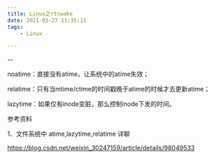 ```yaml
---
title: Linux之rtcwake
date: 2021-05-27 11:35:11
tags:
	- Linux

---
```


--

noatime：直接没有atime，让系统中的atime失效；

relatime：只有当mtime/ctime的时间戳晚于atime的时候才去更新atime；

lazytime：如果仅有inode变脏，那么控制inode下发的时间。



参考资料

1、文件系统中 atime,lazytime,relatime 详聊

https://blog.csdn.net/weixin_30247159/article/details/98049533

